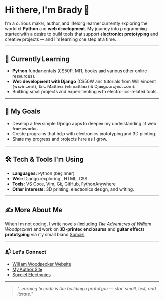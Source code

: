 # Hi there, I'm Brady 👋

I’m a curious maker, author, and lifelong learner currently exploring the world of **Python** and **web development**. My journey into programming started with a desire to build tools that support **electronics prototyping** and creative projects — and I’m learning one step at a time.

---

## 🚀 **Currently Learning**
- **Python** fundamentals (CS50P, MIT, books and various other online resources).
- **Web development with Django** (CS50W and tutorials from Will Vincent (wsvincent), Eric Matthes (ehmatthes) & Djangoproject.com).
- Building small projects and experimenting with electronics-related tools.

---

## 🌱 **My Goals**
- Develop a few simple Django apps to deepen my understanding of web frameworks.
- Create programs that help with electronics prototyping and 3D printing.
- Share my progress and projects here as I grow.

---

## 🛠 **Tech & Tools I'm Using**
- **Languages:** Python (beginner)  
- **Web:** Django (exploring), HTML, CSS  
- **Tools:** VS Code, Vim, Git, GitHub, PythonAnywhere  
- **Other interests:** 3D printing, electronics design, and writing.

---

## ✍ **More About Me**
When I’m not coding, I write novels (including *The Adventures of William Woodpecker*) and work on **3D-printed enclosures** and **guitar effects prototyping** via my small brand [Sonciel](https://sonciel.com).

---

### 📬 **Let's Connect**
- [William Woodpecker Website](https://williamwoodpecker.com)
- [My Author Site](https://bradyridgway.com)
- [Sonciel Electronics](https://sonciel.com)

---

> *"Learning to code is like building a prototype — start small, test, and iterate."*
